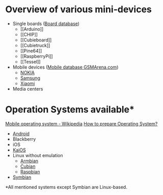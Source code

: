 # Overview of various mini-devices

- Single boards ([Board database](https://hackerboards.com/))
	- [[Arduino]]
	- [[CHIP]]
	- [[Cubieboard]]
	- [[Cubietruck]]
	- [[Pine64]]
	- [[RaspberryPi]]
	- [[Tessel]]
- Mobile devices ([Mobile database GSMArena.com](https://www.gsmarena.com/))
	- [NOKIA](NOKIA.md)
	- [Samsung](./Samsung.md)
	- [Xiaomi](./Xiaomi.md)
- Media centers

# Operation Systems available*

[Mobile operating system - Wikipedia](https://en.wikipedia.org/wiki/Mobile_operating_system)
[How to prepare Operating System?](./os_preparation.md)

- [Android](./andr.md)
- Blackberry
- iOS
- [KaiOS](./kaios.md)
- Linux without emulation
	- [Armbian](./lnx.armbian.md)
	- [Cubian](./lnx.cubian.md)
	- [Raspbian](./lnx.raspbian.md)
- [Symbian](./symb.md)

\*All mentioned systems except Symbian are Linux-based.
